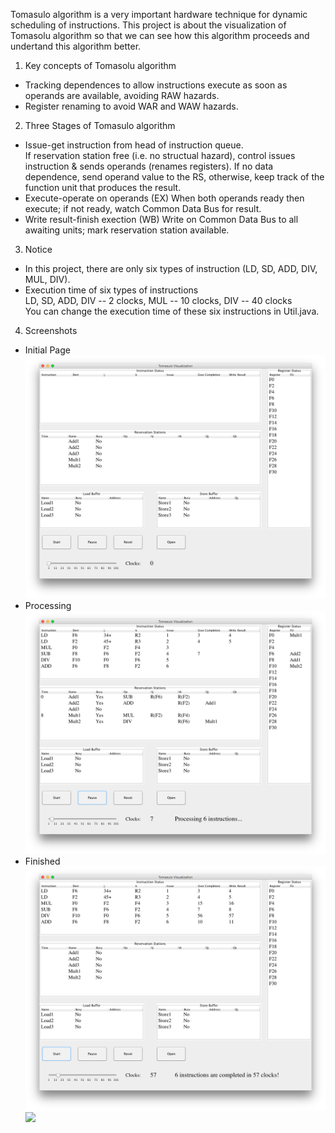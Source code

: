 Tomasulo algorithm is a very important hardware technique for dynamic scheduling of instructions. This project is about the visualization of Tomasolu algorithm so that we can see how this algorithm proceeds and undertand this algorithm better.

1. Key concepts of Tomasolu algorithm  
  - Tracking dependences to allow instructions execute as soon as operands are available, avoiding RAW hazards.  
  - Register renaming to avoid WAR and WAW hazards.  
2. Three Stages of Tomasulo algorithm  
  - Issue-get instruction from head of instruction queue.  
    If reservation station free (i.e. no structual hazard), control issues instruction & sends operands (renames registers). If no data dependence, send operand value to the RS, otherwise, keep track of the function unit that produces the result.
  - Execute-operate on operands (EX)
    When both operands ready then execute; if not ready, watch Common Data Bus for result.
  - Write result-finish exection (WB)
    Write on Common Data Bus to all awaiting units; mark reservation station available.  
3. Notice
  - In this project, there are only six types of instruction (LD, SD, ADD, DIV, MUL, DIV).
  - Execution time of six types of instructions  
    LD, SD, ADD, DIV -- 2 clocks, MUL -- 10 clocks, DIV -- 40 clocks  
    You can change the execution time of these six instructions in Util.java.
4. Screenshots  
  - Initial Page
![](https://raw.githubusercontent.com/ylf951/CourseProjects/master/Tomasulo-Algorithm-Visualization/screenshots/InitialPage.png)
  - Processing
![](https://raw.githubusercontent.com/ylf951/CourseProjects/master/Tomasulo-Algorithm-Visualization/screenshots/ProcessingPage.png)
  - Finished  
![](https://raw.githubusercontent.com/ylf951/CourseProjects/master/Tomasulo-Algorithm-Visualization/screenshots/CompletedPage.png)
![](https://imgflip.com/gif/10fmtp)
